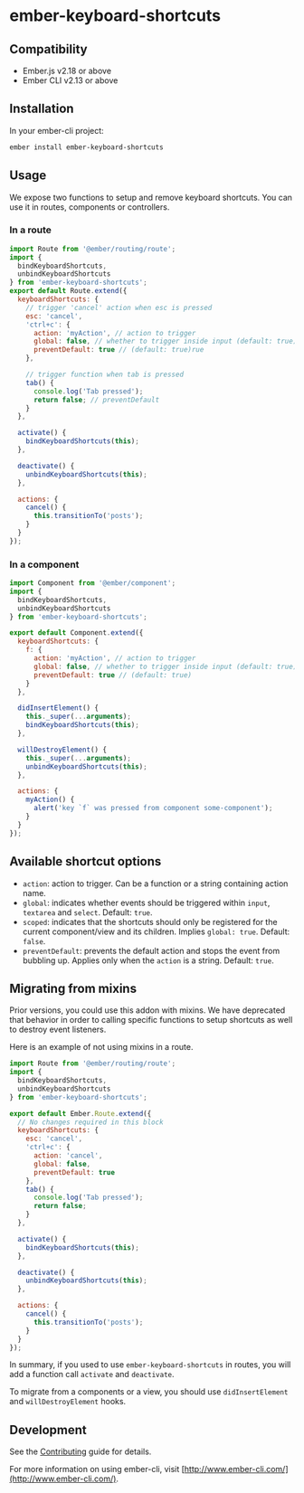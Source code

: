 # ember-keyboard-shortcuts


## Compatibility

* Ember.js v2.18 or above
* Ember CLI v2.13 or above


## Installation

In your ember-cli project:

```bash
ember install ember-keyboard-shortcuts
```

## Usage

We expose two functions to setup and remove keyboard shortcuts. You can use it
in routes, components or controllers.

### In a route

```javascript
import Route from '@ember/routing/route';
import {
  bindKeyboardShortcuts,
  unbindKeyboardShortcuts
} from 'ember-keyboard-shortcuts';
export default Route.extend({
  keyboardShortcuts: {
    // trigger 'cancel' action when esc is pressed
    esc: 'cancel',
    'ctrl+c': {
      action: 'myAction', // action to trigger
      global: false, // whether to trigger inside input (default: true)
      preventDefault: true // (default: true)rue
    },

    // trigger function when tab is pressed
    tab() {
      console.log('Tab pressed');
      return false; // preventDefault
    }
  },

  activate() {
    bindKeyboardShortcuts(this);
  },

  deactivate() {
    unbindKeyboardShortcuts(this);
  },

  actions: {
    cancel() {
      this.transitionTo('posts');
    }
  }
});
```

### In a component

```javascript
import Component from '@ember/component';
import {
  bindKeyboardShortcuts,
  unbindKeyboardShortcuts
} from 'ember-keyboard-shortcuts';

export default Component.extend({
  keyboardShortcuts: {
    f: {
      action: 'myAction', // action to trigger
      global: false, // whether to trigger inside input (default: true)
      preventDefault: true // (default: true)
    }
  },

  didInsertElement() {
    this._super(...arguments);
    bindKeyboardShortcuts(this);
  },

  willDestroyElement() {
    this._super(...arguments);
    unbindKeyboardShortcuts(this);
  },

  actions: {
    myAction() {
      alert('key `f` was pressed from component some-component');
    }
  }
});
```

## Available shortcut options

- `action`: action to trigger. Can be a function or a string containing action name.
- `global`: indicates whether events should be triggered within `input`, `textarea` and `select`. Default: `true`.
- `scoped`: indicates that the shortcuts should only be registered for the current component/view and its children. Implies `global: true`. Default: `false`.
- `preventDefault`: prevents the default action and stops the event from bubbling up. Applies only when the `action` is a string. Default: `true`.

## Migrating from mixins

Prior versions, you could use this addon with mixins. We have deprecated that
behavior in order to calling specific functions to setup shortcuts as well to
destroy event listeners.

Here is an example of not using mixins in a route.

```js
import Route from '@ember/routing/route';
import {
  bindKeyboardShortcuts,
  unbindKeyboardShortcuts
} from 'ember-keyboard-shortcuts';

export default Ember.Route.extend({
  // No changes required in this block
  keyboardShortcuts: {
    esc: 'cancel',
    'ctrl+c': {
      action: 'cancel',
      global: false,
      preventDefault: true
    },
    tab() {
      console.log('Tab pressed');
      return false;
    }
  },

  activate() {
    bindKeyboardShortcuts(this);
  },

  deactivate() {
    unbindKeyboardShortcuts(this);
  },

  actions: {
    cancel() {
      this.transitionTo('posts');
    }
  }
});
```

In summary, if you used to use `ember-keyboard-shortcuts` in routes, you will
add a function call `activate` and `deactivate`.

To migrate from a components or a view, you should use `didInsertElement` and
`willDestroyElement` hooks.

## Development

See the [Contributing](CONTRIBUTING.md) guide for details.

For more information on using ember-cli, visit [http://www.ember-cli.com/](http://www.ember-cli.com/).
